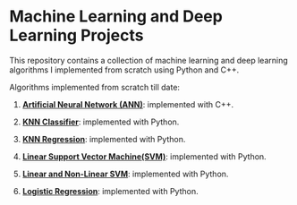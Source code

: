 # Machine Learning and Deep Learning Projects

This repository contains a collection of machine learning and deep learning algorithms I implemented from scratch using Python and C++.

Algorithms implemented from scratch till date:

1. **[Artificial Neural Network (ANN)](https://github.com/OluwaseunOjeleye/Machine-Learning-and-Deep-Learning/tree/master/ANN)**: implemented with C++.

2. **[KNN Classifier](https://github.com/OluwaseunOjeleye/Machine-Learning-and-Deep-Learning/tree/master/KNN%20Classifier)**: implemented with Python.

3. **[KNN Regression](https://github.com/OluwaseunOjeleye/Machine-Learning-and-Deep-Learning/tree/master/KNN%20Regression)**: implemented with Python.

4. **[Linear Support Vector Machine(SVM)](https://github.com/OluwaseunOjeleye/Machine-Learning-and-Deep-Learning/tree/master/Linear%20SVM)**: implemented with Python.

5. **[Linear and Non-Linear SVM](https://github.com/OluwaseunOjeleye/Machine-Learning-and-Deep-Learning/tree/master/Linear%20and%20NonLinear%20SVM)**: implemented with Python.

6. **[Logistic Regression](https://github.com/OluwaseunOjeleye/Machine-Learning-and-Deep-Learning/tree/master/Logistic%20Regression)**: implemented with Python.
